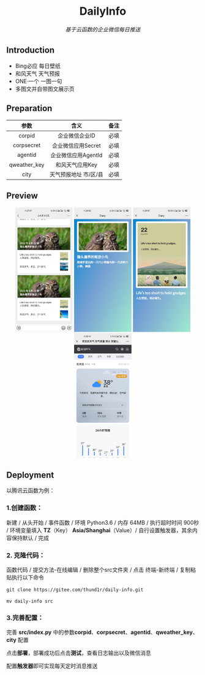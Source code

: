 <h1 align="center">DailyInfo</h1>
<h6 align="center">基于云函数的企业微信每日推送</h6>

## Introduction

- Bing必应 每日壁纸
- 和风天气 天气预报
- ONE·一个 一图一句
- 多图文并自带图文展示页

## Preparation

|     参数     |         含义          | 备注 |
| :----------: | :-------------------: | :--: |
|    corpid    |    企业微信企业ID     | 必填 |
|  corpsecret  |  企业微信应用Secret   | 必填 |
|   agentid    |  企业微信应用AgentId  | 必填 |
| qweather_key |    和风天气应用Key    | 必填 |
|     city     | 天气预报地址 市/区/县 | 必填 |

## Preview

<div align=center><img src="pic/首页.jpg" width="150" alt="DiaryIndex"/>  <img src="pic/必应.jpg" width="150" alt="DiaryShow"/>  <img src="pic/金山词霸.jpg" width="150" alt="DiaryShow"/>  <img src="pic/和风.jpg" width="150" alt="DiaryShow"/></div>

## Deployment

以腾讯云函数为例：

### 1.创建函数：

新建 / 从头开始 / 事件函数 / 环境 Python3.6 / 内存 64MB / 执行超时时间 900秒 / 环境变量填入 **TZ**（Key） **Asia/Shanghai**（Value）/ 自行设置触发器，其余内容保持默认 / 完成

### 2. 克隆代码：

函数代码 / 提交方法-在线编辑 / 删除整个src文件夹 / 点击 终端-新终端 / 复制粘贴执行以下命令

```shell
git clone https://gitee.com/thund1r/daily-info.git
```

```shell
mv daily-info src
```

### 3.完善配置：

完善 **src/index.py** 中的参数**corpid**、**corpsecret**、**agentid**、**qweather_key**、**city** 配置

点击**部署**，部署成功后点击**测试**，查看日志输出以及微信消息

配置**触发器**即可实现每天定时消息推送